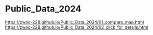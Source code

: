 # Public_Data_2024
https://zwoc-228.github.io/Public_Data_2024/01_compare_map.html
https://zwoc-228.github.io/Public_Data_2024/02_click_for_details.html
